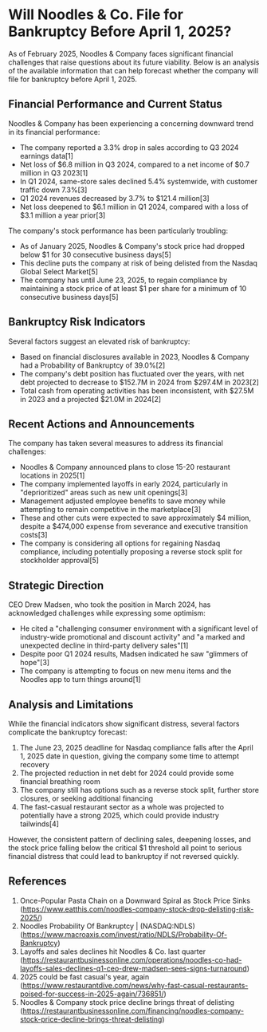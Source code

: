 # Will Noodles & Co. File for Bankruptcy Before April 1, 2025?

As of February 2025, Noodles & Company faces significant financial challenges that raise questions about its future viability. Below is an analysis of the available information that can help forecast whether the company will file for bankruptcy before April 1, 2025.

## Financial Performance and Current Status

Noodles & Company has been experiencing a concerning downward trend in its financial performance:

- The company reported a 3.3% drop in sales according to Q3 2024 earnings data[1]
- Net loss of $6.8 million in Q3 2024, compared to a net income of $0.7 million in Q3 2023[1]
- In Q1 2024, same-store sales declined 5.4% systemwide, with customer traffic down 7.3%[3]
- Q1 2024 revenues decreased by 3.7% to $121.4 million[3]
- Net loss deepened to $6.1 million in Q1 2024, compared with a loss of $3.1 million a year prior[3]

The company's stock performance has been particularly troubling:

- As of January 2025, Noodles & Company's stock price had dropped below $1 for 30 consecutive business days[5]
- This decline puts the company at risk of being delisted from the Nasdaq Global Select Market[5]
- The company has until June 23, 2025, to regain compliance by maintaining a stock price of at least $1 per share for a minimum of 10 consecutive business days[5]

## Bankruptcy Risk Indicators

Several factors suggest an elevated risk of bankruptcy:

- Based on financial disclosures available in 2023, Noodles & Company had a Probability of Bankruptcy of 39.0%[2]
- The company's debt position has fluctuated over the years, with net debt projected to decrease to $152.7M in 2024 from $297.4M in 2023[2]
- Total cash from operating activities has been inconsistent, with $27.5M in 2023 and a projected $21.0M in 2024[2]

## Recent Actions and Announcements

The company has taken several measures to address its financial challenges:

- Noodles & Company announced plans to close 15-20 restaurant locations in 2025[1]
- The company implemented layoffs in early 2024, particularly in "deprioritized" areas such as new unit openings[3]
- Management adjusted employee benefits to save money while attempting to remain competitive in the marketplace[3]
- These and other cuts were expected to save approximately $4 million, despite a $474,000 expense from severance and executive transition costs[3]
- The company is considering all options for regaining Nasdaq compliance, including potentially proposing a reverse stock split for stockholder approval[5]

## Strategic Direction

CEO Drew Madsen, who took the position in March 2024, has acknowledged challenges while expressing some optimism:

- He cited a "challenging consumer environment with a significant level of industry-wide promotional and discount activity" and "a marked and unexpected decline in third-party delivery sales"[1]
- Despite poor Q1 2024 results, Madsen indicated he saw "glimmers of hope"[3]
- The company is attempting to focus on new menu items and the Noodles app to turn things around[1]

## Analysis and Limitations

While the financial indicators show significant distress, several factors complicate the bankruptcy forecast:

1. The June 23, 2025 deadline for Nasdaq compliance falls after the April 1, 2025 date in question, giving the company some time to attempt recovery
2. The projected reduction in net debt for 2024 could provide some financial breathing room
3. The company still has options such as a reverse stock split, further store closures, or seeking additional financing
4. The fast-casual restaurant sector as a whole was projected to potentially have a strong 2025, which could provide industry tailwinds[4]

However, the consistent pattern of declining sales, deepening losses, and the stock price falling below the critical $1 threshold all point to serious financial distress that could lead to bankruptcy if not reversed quickly.

## References

1. Once-Popular Pasta Chain on a Downward Spiral as Stock Price Sinks (https://www.eatthis.com/noodles-company-stock-drop-delisting-risk-2025/)
2. Noodles Probability Of Bankruptcy | (NASDAQ:NDLS) (https://www.macroaxis.com/invest/ratio/NDLS/Probability-Of-Bankruptcy)
3. Layoffs and sales declines hit Noodles & Co. last quarter (https://restaurantbusinessonline.com/operations/noodles-co-had-layoffs-sales-declines-q1-ceo-drew-madsen-sees-signs-turnaround)
4. 2025 could be fast casual's year, again (https://www.restaurantdive.com/news/why-fast-casual-restaurants-poised-for-success-in-2025-again/736851/)
5. Noodles & Company stock price decline brings threat of delisting (https://restaurantbusinessonline.com/financing/noodles-company-stock-price-decline-brings-threat-delisting)